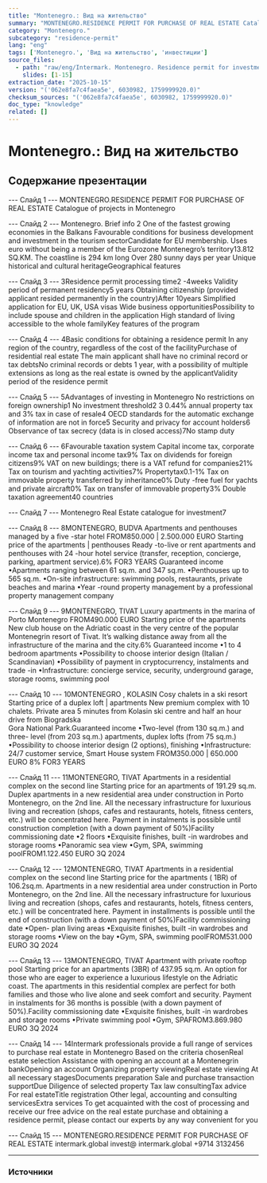 ```yaml
---
title: "Montenegro.: Вид на жительство"
summary: "MONTENEGRO.RESIDENCE PERMIT FOR PURCHASE OF REAL ESTATE Catalogue of projects in Montenegro Montenegro."
category: "Montenegro."
subcategory: "residence-permit"
lang: "eng"
tags: ['Montenegro.', 'Вид на жительство', 'инвестиции']
source_files:
  - path: "raw/eng/Intermark. Montenegro. Residence permit for investment ENG.pdf"
    slides: [1-15]
extraction_date: "2025-10-15"
version: "('062e8fa7c4faea5e', 6030982, 1759999920.0)"
checksum_sources: "('062e8fa7c4faea5e', 6030982, 1759999920.0)"
doc_type: "knowledge"
related: []
---
```


# Montenegro.: Вид на жительство

## Содержание презентации

--- Слайд 1 ---
MONTENEGRO.RESIDENCE PERMIT FOR PURCHASE OF REAL ESTATE
Catalogue of projects in Montenegro

--- Слайд 2 ---
Montenegro.
Brief info
2
One of the fastest growing economies in the Balkans
Favourable conditions for business development and 
investment in the tourism sectorCandidate for EU membership. Uses euro without being a 
member of the Eurozone
Montenegro’s territory13.812 SQ.KM.
The coastline is 294 km long
Over 280 sunny days per year
Unique historical  and cultural heritageGeographical features

--- Слайд 3 ---
3Residence permit processing 
time2 -4weeks
Validity period of permanent residency5 years
Obtaining citizenship (provided applicant resided permanently in the country)After 10years
Simplified application for EU, UK, USA visas
Wide business opportunitiesPossibility to include spouse and children in the application
High standard of living accessible to the whole familyKey features of the program

--- Слайд 4 ---
4Basic conditions for obtaining 
a residence permit
In any region of the country, regardless 
of the cost of the facilityPurchase of residential real estate
The main applicant shall have no criminal record or tax debtsNo criminal records or debts
1 year, with a possibility of multiple extensions as 
long as the real estate is owned by the applicantValidity period of the residence permit

--- Слайд 5 ---
5Advantages of investing in Montenegro
No restrictions on foreign 
ownership1
No investment threshold2 3
0.44% annual property tax and 3% tax in case of resale4
OECD standards for the automatic exchange of 
information are not in force5
Security and privacy for 
account holders6
Observance of tax secrecy (data is in 
closed access)7No stamp duty

--- Слайд 6 ---
6Favourable  taxation system
Capital income tax,  corporate income 
tax and personal income tax9%
Tax on dividends for foreign citizens9%
VAT on new buildings; there is a VAT refund for companies21%
Tax on tourism and 
yachting activities7%
Propertytax0.1-1%
Tax on immovable property transferred by inheritance0%
Duty -free fuel for yachts and 
private aircraft0%
Tax on transfer of immovable 
property3%
Double taxation agreement40 countries

--- Слайд 7 ---
Montenegro
Real Estate catalogue for investment7

--- Слайд 8 ---
8MONTENEGRO, BUDVA
Apartments and penthouses 
managed by a five -star hotel
FROM850.000 | 2.500.000 EURO
Starting price of the apartments | penthouses
Ready -to-live or rent apartments and penthouses with 24 -hour 
hotel service (transfer, reception, concierge, parking, apartment 
service).6% FOR3 YEARS
Guaranteed income
•Apartments ranging between 61 sq.m. and 347 sq.m.
•Penthouses up to 565 sq.m.
•On-site infrastructure: swimming pools, restaurants, private 
beaches and marina
•Year -round property management by a professional property 
management company

--- Слайд 9 ---
9MONTENEGRO, TIVAT
Luxury apartments in the marina 
of Porto Montenegro
FROM490.000 EURO
Starting price of the apartments
New club house on the Adriatic coast in the very centre of the 
popular Montenegrin resort of Tivat. It’s walking distance away 
from all the infrastructure of the marina and the city.6%
Guaranteed income
•1 to 4 bedroom apartments
•Possibility to choose interior design (Italian / Scandinavian)
•Possibility of payment in cryptocurrency, instalments and 
trade -in
•Infrastructure: concierge service, security, underground garage, storage rooms, swimming pool

--- Слайд 10 ---
10MONTENEGRO , KOLASIN
Cosy  chalets
in a ski resort
Starting price of a duplex loft | apartments
New premium complex with 10 chalets. Private area 5 minutes 
from Kolasin ski centre and half an hour drive from Biogradska  
Gora National Park.Guaranteed income
•Two-level (from 130 sq.m.) and three- level (from 203 sq.m.) 
apartments, duplex lofts (from 75 sq.m.)
•Possibility to choose interior design (2 options), finishing
•Infrastructure: 24/7 customer service, Smart House system
FROM350.000 | 650.000 EURO
8% FOR3 YEARS

--- Слайд 11 ---
11MONTENEGRO, TIVAT
Apartments in a residential 
complex on the second line
Starting price for an apartments of 191.29 sq.m.
Duplex apartments in a new residential area under construction in 
Porto Montenegro, on the 2nd line. All the necessary infrastructure 
for luxurious living and recreation (shops, cafes and restaurants, hotels, fitness centers, etc.) will be concentrated here.
Payment in instalments is possible until construction completion 
(with a down payment of 50%)Facility commissioning date
•2 floors
•Exquisite finishes, built -in wardrobes and storage rooms
•Panoramic sea view
•Gym, SPA, swimming poolFROM1.122.450  EURO
3Q 2024

--- Слайд 12 ---
12MONTENEGRO, TIVAT
Apartments in a residential 
complex on the second line
Starting price for the apartments ( 1BR) of 106.2sq.m.
Apartments in a new residential area under construction in Porto 
Montenegro, on the 2nd line. All the necessary infrastructure for 
luxurious living and recreation (shops, cafes and restaurants, 
hotels, fitness centers, etc.) will be concentrated here.
Payment in installments is possible until the end of construction 
(with a down payment of 50%)Facility commissioning date
•Open- plan living areas
•Exquisite finishes, built -in wardrobes and storage rooms
•View on the bay
•Gym, SPA, swimming poolFROM531.000 EURO
3Q 2024

--- Слайд 13 ---
13MONTENEGRO, TIVAT
Apartment with private rooftop 
pool
Starting price for an apartments  (3BR) of 437.95 sq.m.
An option for those who are eager to experience a luxurious 
lifestyle on the Adriatic coast. The apartments in this residential 
complex are perfect for both families and those who live alone 
and seek comfort and security.
Payment in instalments for 36 months is possible (with a down 
payment of 50%).Facility commissioning date
•Exquisite finishes, built -in wardrobes and storage rooms
•Private swimming pool
•Gym, SPAFROM3.869.980  EURO
3Q 2024

--- Слайд 14 ---
14Intermark  professionals provide a full range of services to purchase real estate 
in Montenegro
Based on the criteria chosenReal estate selection
Assistance with opening an account at a Montenegrin bankOpening an account
Organizing property viewingReal estate viewing
At all necessary stagesDocuments preparation
Sale and purchase transaction supportDue Diligence of selected property
Tax law consultingTax advice
For real estateTitle registration
Other legal, accounting and consulting servicesExtra services
To get acquainted with the cost of processing and receive our free advice on the real estate purchase and obtaining a residence permit, 
please contact our experts by any way convenient for you

--- Слайд 15 ---
MONTENEGRO.RESIDENCE PERMIT FOR PURCHASE OF REAL ESTATE
intermark.global invest@ intermark.global +9714  3132456


---

### Источники
[^src1]: raw/Intermark. Montenegro. Residence permit for investment ENG.pdf → слайды 1–15

